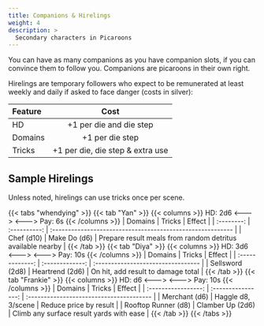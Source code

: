 ```yaml
---
title: Companions & Hirelings
weight: 4
description: >
  Secondary characters in Picaroons
---
```


You can have as many companions as you have companion slots, if you can convince them to follow you.
Companions are picaroons in their own right.

Hirelings are temporary followers who expect to be remunerated at least weekly and daily if asked to
face danger (costs in silver):

| Feature |               Cost               |
| :------ | :------------------------------: |
| HD      |     +1 per die and die step      |
| Domains |         +1 per die step          |
| Tricks  | +1 per die, die step & extra use |

## Sample Hirelings

Unless noted, hirelings can use tricks once per scene.

{{< tabs "whendying" >}}
{{< tab "Yan" >}}
{{< columns >}}
HD: 2d6
<--->
<--->
Pay: 6s
{{< /columns >}}
|  Domains   |    Tricks    | Effect                                                     |
| :--------: | :----------: | :--------------------------------------------------------- |
| Chef (d10) | Make Do (d6) | Prepare result meals from random detritus available nearby |
{{< /tab >}}
{{< tab "Diya" >}}
{{< columns >}}
HD: 3d6
<--->
<--->
Pay: 10s
{{< /columns >}}
|     Domains     |     Tricks      | Effect                             |
| :-------------: | :-------------: | :--------------------------------- |
| Sellsword (2d8) | Heartrend (2d6) | On hit, add result to damage total |
{{< /tab >}}
{{< tab "Frankie" >}}
{{< columns >}}
HD: d6
<--->
<--->
Pay: 10s
{{< /columns >}}
|       Domains       |       Tricks       | Effect                                   |
| :-----------------: | :----------------: | :--------------------------------------- |
|    Merchant (d6)    | Haggle d8, 3/scene | Reduce price by result                   |
| Rooftop Runner (d8) |  Clamber Up (2d6)  | Climb any surface result yards with ease |
{{< /tab >}}
{{< /tabs >}}
